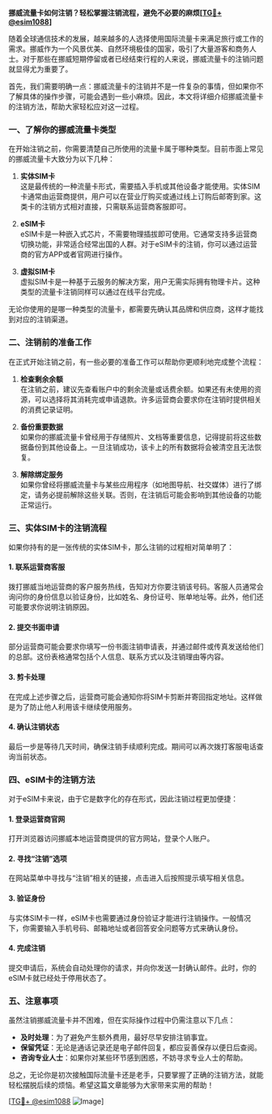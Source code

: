 **挪威流量卡如何注销？轻松掌握注销流程，避免不必要的麻烦[[TG💪+ @esim1088](https://t.me/s/esim1088)]**

随着全球通信技术的发展，越来越多的人选择使用国际流量卡来满足旅行或工作的需求。挪威作为一个风景优美、自然环境极佳的国家，吸引了大量游客和商务人士。对于那些在挪威短期停留或者已经结束行程的人来说，挪威流量卡的注销问题就显得尤为重要了。

首先，我们需要明确一点：挪威流量卡的注销并不是一件复杂的事情，但如果你不了解具体的操作步骤，可能会遇到一些小麻烦。因此，本文将详细介绍挪威流量卡的注销方法，帮助大家轻松应对这一过程。

### 一、了解你的挪威流量卡类型

在开始注销之前，你需要清楚自己所使用的流量卡属于哪种类型。目前市面上常见的挪威流量卡大致分为以下几种：

1. **实体SIM卡**  
   这是最传统的一种流量卡形式，需要插入手机或其他设备才能使用。实体SIM卡通常由运营商提供，用户可以在营业厅购买或通过线上订购后邮寄到家。这类卡的注销方式相对直接，只需联系运营商客服即可。

2. **eSIM卡**  
   eSIM卡是一种嵌入式芯片，不需要物理插拔即可使用。它通常支持多运营商切换功能，非常适合经常出国的人群。对于eSIM卡的注销，你可以通过运营商的官方APP或者官网进行操作。

3. **虚拟SIM卡**  
   虚拟SIM卡是一种基于云服务的解决方案，用户无需实际拥有物理卡片。这种类型的流量卡注销同样可以通过在线平台完成。

无论你使用的是哪一种类型的流量卡，都需要先确认其品牌和供应商，这样才能找到对应的注销渠道。

### 二、注销前的准备工作

在正式开始注销之前，有一些必要的准备工作可以帮助你更顺利地完成整个流程：

1. **检查剩余余额**  
   在注销之前，建议先查看账户中的剩余流量或话费余额。如果还有未使用的资源，可以选择将其消耗完或申请退款。许多运营商会要求你在注销时提供相关的消费记录证明。

2. **备份重要数据**  
   如果你的挪威流量卡曾经用于存储照片、文档等重要信息，记得提前将这些数据备份到其他设备上。一旦注销成功，该卡上的所有数据将会被清空且无法恢复。

3. **解除绑定服务**  
   如果你曾经将挪威流量卡与某些应用程序（如地图导航、社交媒体）进行了绑定，请务必提前解除这些关联。否则，在注销后可能会影响到其他设备的功能正常运行。

### 三、实体SIM卡的注销流程

如果你持有的是一张传统的实体SIM卡，那么注销的过程相对简单明了：

#### 1. 联系运营商客服
拨打挪威当地运营商的客户服务热线，告知对方你要注销该号码。客服人员通常会询问你的身份信息以验证身份，比如姓名、身份证号、账单地址等。此外，他们还可能要求你说明注销原因。

#### 2. 提交书面申请
部分运营商可能会要求你填写一份书面注销申请表，并通过邮件或传真发送给他们的总部。这份表格通常包括个人信息、联系方式以及注销理由等内容。

#### 3. 剪卡处理
在完成上述步骤之后，运营商可能会通知你将SIM卡剪断并寄回指定地址。这样做是为了防止他人利用该卡继续使用服务。

#### 4. 确认注销状态
最后一步是等待几天时间，确保注销手续顺利完成。期间可以再次拨打客服电话查询当前状态。

### 四、eSIM卡的注销方法

对于eSIM卡来说，由于它是数字化的存在形式，因此注销过程更加便捷：

#### 1. 登录运营商官网
打开浏览器访问挪威本地运营商提供的官方网站，登录个人账户。

#### 2. 寻找“注销”选项
在网站菜单中寻找与“注销”相关的链接，点击进入后按照提示填写相关信息。

#### 3. 验证身份
与实体SIM卡一样，eSIM卡也需要通过身份验证才能进行注销操作。一般情况下，你需要输入手机号码、邮箱地址或者回答安全问题等方式来确认身份。

#### 4. 完成注销
提交申请后，系统会自动处理你的请求，并向你发送一封确认邮件。此时，你的eSIM卡就已经处于停用状态了。

### 五、注意事项

虽然注销挪威流量卡并不困难，但在实际操作过程中仍需注意以下几点：

- **及时处理**：为了避免产生额外费用，最好尽早安排注销事宜。
- **保留凭证**：无论是通话记录还是电子邮件回复，都应妥善保存以便日后查阅。
- **咨询专业人士**：如果你对某些环节感到困惑，不妨寻求专业人士的帮助。

总之，无论你是初次接触国际流量卡还是老手，只要掌握了正确的注销方法，就能轻松摆脱后续的烦恼。希望这篇文章能够为大家带来实用的帮助！

[[TG💪+ @esim1088](https://t.me/s/esim1088) ![Image](https://i.postimg.cc/4NQfJmqS/Snipaste-2025-05-13-00-14-12.png)]